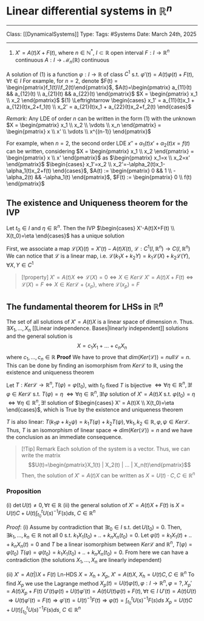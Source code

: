 # Linear differential systems in $\mathbb{R}^n$
___
Class: [[DynamicalSystems]]
Type: 
Tags: #Systems 
Date: March 24th, 2025
___

1. $X'=A(t)X+F(t)$, where
$n \in \mathbb{N}^*$, 
$I \subset \mathbb{R}$ open interval
$F:I \rightarrow \mathbb{R}^n$ continuous
$A : I \rightarrow \mathcal{M}_n(\mathbb{R})$ continuous

A solution of (1) is a function $\varphi : I \rightarrow \mathbb{R}$  of class $C^1$ s.t. $\varphi ' (t) = A(t)\varphi(t)+F(t), \forall t \in I$
For example, for $n = 2$, denote $F(t) = \begin{pmatrix}f_1(t)\\f_2(t)\end{pmatrix}$, $A(t)=\begin{pmatrix} a_{11}(t) && a_{12}(t) \\ a_{21}(t) && a_{22}(t) \end{pmatrix}$
$X = \begin{pmatrix} x_1 \\ x_2 \end{pmatrix}$ $(1) \Leftrightarrow \begin{cases} x_1' = a_{11}(t)x_1 + a_{12}(t)x_2+f_1(t) \\ x_2' = a_{21}(t)x_1 + a_{22}(t)x_2+f_2(t) \end{cases}$

*Remark*: Any LDE of order $n$ can be written in the form $(1)$ with the unknown $X = \begin{pmatrix} x_1 \\ x_2 \\ \vdots \\ x_n \end{pmatrix} = \begin{pmatrix} x \\ x' \\ \vdots \\ x^{(n-1)} \end{pmatrix}$

For example, when $n = 2$, the second order LDE $x''+\alpha_1(t)x'+\alpha_2(t)x=f(t)$ can be written, considering $X = \begin{pmatrix} x_1 \\ x_2 \end{pmatrix} = \begin{pmatrix} x \\ x' \end{pmatrix}$ as $\begin{pmatrix} x_1=x \\ x_2=x' \end{pmatrix}$
$\begin{cases} x_1'=x_2 \\ x_2'=-\alpha_2(t)x_1-\alpha_1(t)x_2+f(t) \end{cases}$, $A(t) := \begin{pmatrix} 0 && 1 \\ -\alpha_2(t) && -\alpha_1(t) \end{pmatrix}$, $F(t) := \begin{pmatrix} 0 \\ f(t) \end{pmatrix}$

## The existence and Uniqueness theorem for the IVP
Let $t_0 \in I$ and $\eta \in \mathbb{R}^n$. Then the IVP $\begin{cases} X'-A(t)X+F(t) \\ X(t_0)=\eta \end{cases}$ has a unique solution

First, we associate a map $\mathcal{L}(X)(t) = X'(t)-A(t)X(t)$, $\mathcal{L}:C^1(I, \mathbb{R}^n)\rightarrow C(I,\mathbb{R}^n)$
We can notice that $\mathcal{L}$ is a linear map, i.e. $\mathcal{L}(k_1X+k_2Y)=k_1\mathcal{L}(X)+k_2\mathcal{L}(Y), \forall X,Y \in C^1$
>[!property] 
>$X'=A(t)X \Leftrightarrow \mathcal{L}(X)=0 \Leftrightarrow X \in Ker\mathcal{L}$
>$X'=A(t)X+F(t)\Leftrightarrow \mathcal{L}(X)=F \Leftrightarrow X \in Ker\mathcal{L}+\{x_p\}$, where $\mathcal{L}(x_p) = F$

## The fundamental theorem for LHSs in $\mathbb{R}^n$
The set of all solutions of $X'=A(t)X$ is a linear space of dimension $n$. Thus. $\exists X_1,...,X_n$ [[Linear independence. Bases|linearly independent]] solutions and the general solution is $$X=c_1X_1+...+c_nX_n$$where $c_1,...,c_n \in \mathbb{R}$
**Proof**
We have to prove that $dim(Ker(\mathcal{L}))=null\mathcal{L}=n$. This can be done by finding an isomorphism from $Ker\mathcal{L}$ to $\mathbb{R}$, using the existence and uniqueness theorem 

Let $T : Ker\mathcal{L} \rightarrow \mathbb{R}^n, T(\varphi) = \varphi(t_0)$, with $t_0$ fixed
$T$ is bijective $\iff \forall \eta \in \mathbb{R}^n, \exists ! \varphi \in Ker \mathcal{L}$ s.t. $T(\varphi)=\eta$ $\iff \forall \eta \in \mathbb{R}^n, \exists ! \varphi$ solution of $X' = A(t)X$ s.t. $\varphi(t_0)=\eta$ $\iff \forall \eta \in \mathbb{R}^n, \exists !$ solution of $\begin{cases} X' = A(t)X \\ X(t_0)=\eta \end{cases}$, which is True by the existence and uniqueness theorem   

$T$ is also linear: $T(k_1\varphi+k_2\psi)=k_1T(\varphi)+k_2T(\psi), \forall k_1,k_2 \in \mathbb{R}, \varphi, \psi \in Ker\mathcal{L}$.
Thus, $T$ is an isomorphism of linear space $\Rightarrow$ $dim(Ker(\mathcal{L}))=n$ and we have the conclusion as an immediate consequence.

>[!Tip] Remark
>Each solution of the system is a vector. Thus, we can write the matrix $$U(t)=\begin{pmatrix}X_1(t) | X_2(t) | ... | X_n(t)\end{pmatrix}$$
>Then, the solution of $X' = A(t)X$ can be written as $X=U(t)\cdot C, C \in \mathbb{R}^n$


### Proposition 
(i) $\det U(t) \neq 0, \forall t \in \mathbb{R}$
(ii) the general solution of $X'=A(t)X+F(t)$ is $X = U(t)C + U(t)\int_{t_0}^t U(s)^{-1}F(s)ds$, $C \in \mathbb{R}^n$

*Proof*:
(i) Assume by contradiction that $\exists t_0 \in I$ s.t. $\det U(t_0)=0$. Then, $\exists k_1, ..., k_n \in \mathbb{R}$ not all $0$ s.t. $k_1X_1(t_0)+..+k_nX_n(t_0)=0$. Let $\varphi(t)=k_1X_1(t)+..+k_nX_n(t)=0$ and $T$ be a linear isomorphism between $Ker \mathcal{L}$ and $\mathbb{R}^n$, $T(\varphi)=\varphi(t_0)$
$T(\varphi)=\varphi(t_0)=k_1X_1(t_0)+..+k_nX_n(t_0)=0$. From here we can have a contradiction (the solutions $X_1,...,X_n$ are linearly independent)

(ii) $X' = A(t|)X+F(t)$ Ln-HDS
$X = X_h + X_p$, $X'=A(t)X$, $X_h = U(t)C, C\in\mathbb{R}^n$
To find $X_p$ we use the Lagrange method
$X_p(t)=U(t)\varphi(t),\varphi:I\rightarrow\mathbb{R}^n, \varphi=?, X_p'=A(t)X_p+F(t)$
$U'(t)\varphi(t)+U(t)\varphi'(t)=A(t)U(t)\varphi(t)+F(t), \forall t \in I$ 
$U'(t) = A(t)U(t)$
$\Rightarrow U(t)\varphi'(t)=F(t) \Rightarrow \varphi'(t)=U(t)^{-1}F(t) \Rightarrow \varphi(t)=\int_{t_0}^tU(s)^{-1}F(s)ds$
$X_p=U(t)C+ U(t)\int_{t_0}^tU(s)^{-1}F(s)ds$, $C \in \mathbb{R}^n$




